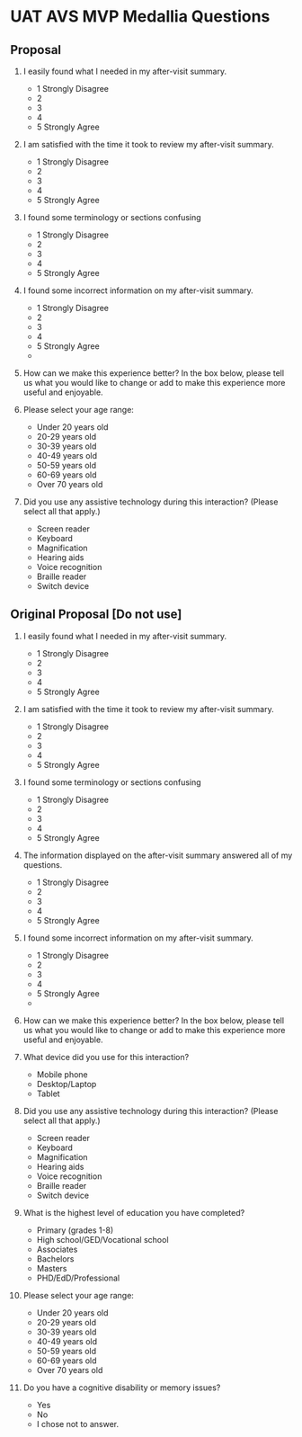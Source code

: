 # UAT AVS MVP Medallia Questions
## Proposal
1.	I easily found what I needed in my after-visit summary.
    - 1 Strongly Disagree
    - 2
    - 3
    - 4
    - 5 Strongly Agree

2.	I am satisfied with the time it took to review my after-visit summary.
    - 1 Strongly Disagree
    - 2
    - 3
    - 4
    - 5 Strongly Agree        


3.	I found some terminology or sections confusing
    - 1 Strongly Disagree
    - 2
    - 3
    - 4
    - 5 Strongly Agree            

 
4.	I found some incorrect information on my after-visit summary.
     - 1 Strongly Disagree
    - 2
    - 3
    - 4
    - 5 Strongly Agree
    -             

5.	How can we make this experience better? In the box below, please tell us what you would like to change or add to make this experience more useful and enjoyable.


6.	Please select your age range:
    - Under 20 years old
    - 20-29 years old
    - 30-39 years old
    - 40-49 years old
    - 50-59 years old
    - 60-69 years old
    - Over 70 years old
  
7.	Did you use any assistive technology during this interaction? (Please select all that apply.)
    - Screen reader
    - Keyboard
    - Magnification
    - Hearing aids
    - Voice recognition
    - Braille reader
    - Switch device



## Original Proposal [Do not use]
1.	I easily found what I needed in my after-visit summary.
    - 1 Strongly Disagree
    - 2
    - 3
    - 4
    - 5 Strongly Agree


                                                                                              
                                       

2.	I am satisfied with the time it took to review my after-visit summary.
    - 1 Strongly Disagree
    - 2
    - 3
    - 4
    - 5 Strongly Agree        


3.	I found some terminology or sections confusing
    - 1 Strongly Disagree
    - 2
    - 3
    - 4
    - 5 Strongly Agree
            


4.	The information displayed on the after-visit summary answered all of my questions.
    - 1 Strongly Disagree
    - 2
    - 3
    - 4
    - 5 Strongly Agree                  

 
5.	I found some incorrect information on my after-visit summary.
     - 1 Strongly Disagree
    - 2
    - 3
    - 4
    - 5 Strongly Agree
    -             

6.	How can we make this experience better? In the box below, please tell us what you would like to change or add to make this experience more useful and enjoyable.

   




7.	What device did you use for this interaction?
    - Mobile phone
    - Desktop/Laptop
    - Tablet


8.	Did you use any assistive technology during this interaction? (Please select all that apply.)
    - Screen reader
    - Keyboard
    - Magnification
    - Hearing aids
    - Voice recognition
    - Braille reader
    - Switch device


9.	What is the highest level of education you have completed?
    - Primary (grades 1-8)
    - High school/GED/Vocational school
    - Associates
    - Bachelors
    - Masters
    - PHD/EdD/Professional

10.	Please select your age range:
    - Under 20 years old
    - 20-29 years old
    - 30-39 years old
    - 40-49 years old
    - 50-59 years old
    - 60-69 years old
    - Over 70 years old
      

11. Do you have a cognitive disability or memory issues?
    - Yes
    - No
    - I chose not to answer.
